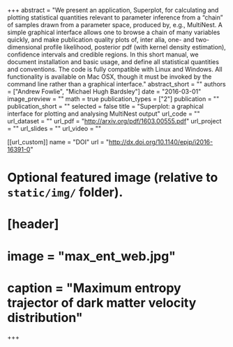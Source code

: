 +++
abstract = "We present an application, Superplot, for calculating and plotting statistical quantities relevant to parameter inference from a “chain” of samples drawn from a parameter space, produced by, e.g., MultiNest. A simple graphical interface allows one to browse a chain of many variables quickly, and make publication quality plots of, inter alia, one- and two-dimensional profile likelihood, posterior pdf (with kernel density estimation), confidence intervals and credible regions. In this short manual, we document installation and basic usage, and define all statistical quantities and conventions. The code is fully compatible with Linux and Windows. All functionality is available on Mac OSX, though it must be invoked by the command line rather than a graphical interface."
abstract_short = ""
authors = ["Andrew Fowlie", "Michael Hugh Bardsley"]
date = "2016-03-01"
image_preview = ""
math = true
publication_types = ["2"]
publication = ""
publication_short = ""
selected = false
title = "Superplot: a graphical interface for plotting and analysing MultiNest output"
url_code = ""
url_dataset = ""
url_pdf = "http://arxiv.org/pdf/1603.00555.pdf"
url_project = ""
url_slides = ""
url_video = ""

[[url_custom]]
name = "DOI"
url = "http://dx.doi.org/10.1140/epjp/i2016-16391-0"

# Optional featured image (relative to `static/img/` folder).
# [header]
#   image = "max_ent_web.jpg"
#   caption = "Maximum entropy trajector of dark matter velocity distribution"

+++
